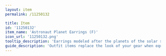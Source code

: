 ```yaml
---
layout: item
permalink: /11250132

title: Item
id: '11250132'
item_name: 'Astronaut Planet Earrings (F)'
icon_url: '11250132.png'
tooltip_description: 'Earrings modeled after the planets of the solar system.'
guide_description: 'Outfit items replace the look of your gear when equipped.'
---
```


